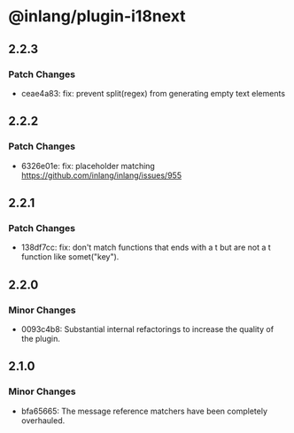 # @inlang/plugin-i18next

## 2.2.3

### Patch Changes

- ceae4a83: fix: prevent split(regex) from generating empty text elements

## 2.2.2

### Patch Changes

- 6326e01e: fix: placeholder matching https://github.com/inlang/inlang/issues/955

## 2.2.1

### Patch Changes

- 138df7cc: fix: don't match functions that ends with a t but are not a t function like somet("key").

## 2.2.0

### Minor Changes

- 0093c4b8: Substantial internal refactorings to increase the quality of the plugin.

## 2.1.0

### Minor Changes

- bfa65665: The message reference matchers have been completely overhauled.
